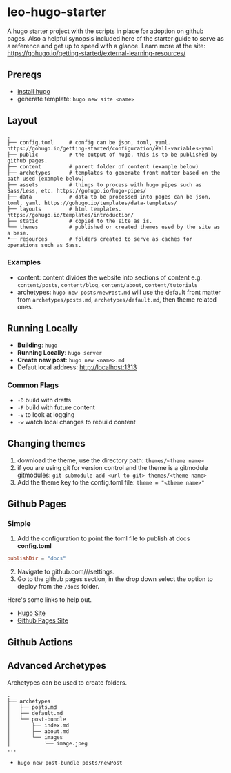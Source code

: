 # leo-hugo-starter
A hugo starter project with the scripts in place for adoption on github pages. Also a helpful synopsis included here of the starter guide to serve as a reference and get up to speed with a glance.
Learn more at the site: https://gohugo.io/getting-started/external-learning-resources/

## Prereqs

- [install hugo](https://gohugo.io/getting-started/installing/)
- generate template: `hugo new site <name>`

## Layout

```
.
├── config.toml     # config can be json, toml, yaml. https://gohugo.io/getting-started/configuration/#all-variables-yaml
├── public          # the output of hugo, this is to be published by github pages.
├── content         # parent folder of content (example below)
├── archetypes      # templates to generate front matter based on the path used (example below)
├── assets          # things to process with hugo pipes such as Sass/Less, etc. https://gohugo.io/hugo-pipes/
├── data            # data to be processed into pages can be json, toml, yaml. https://gohugo.io/templates/data-templates/
├── layouts         # html templates. https://gohugo.io/templates/introduction/
├── static          # copied to the site as is.
└── themes          # published or created themes used by the site as a base.
*── resources       # folders created to serve as caches for operations such as Sass.

```

### Examples

- content: content divides the website into sections of content e.g. `content/posts`, `content/blog`, `content/about`, `content/tutorials`
- archetypes: `hugo new posts/newPost.md` will use the default front matter from `archetypes/posts.md`, `archetypes/default.md`, then theme related ones.

## Running Locally

- **Building**: `hugo`
- **Running Locally**: `hugo server`
- **Create new post**: `hugo new <name>.md`
- Defaut local address: [http://localhost:1313](http://localhost:1313/)

### Common Flags

- `-D` build with drafts
- `-F` build with future content
- `-v` to look at logging
- `-w` watch local changes to rebuild content

## Changing themes

1. download the theme, use the directory path: `themes/<theme name>`
2. if you are using git for version control and the theme is a gitmodule gitmodules: `git submodule add <url to git> themes/<theme name>`
3. Add the theme key to the config.toml file: `theme = "<theme name>"`

## Github Pages

### Simple

1. Add the configuration to point the toml file to publish at docs
**config.toml**
```toml
publishDir = "docs"
```

2. Navigate to github.com/<username>/<project-name>/settings.
3. Go to the github pages section, in the drop down select the option to deploy from the `/docs` folder.

Here's some links to help out.
- [Hugo Site](https://gohugo.io/hosting-and-deployment/hosting-on-github/)
- [Github Pages Site](https://help.github.com/en/github/working-with-github-pages/configuring-a-publishing-source-for-your-github-pages-site)

## Github Actions



## Advanced Archetypes

Archetypes can be used to create folders.
```
.
├── archetypes
│   ├── posts.md
│   ├── default.md
│   └── post-bundle
│       ├── index.md
│       ├── about.md
│       └── images
│           └── image.jpeg
...
```

- `hugo new post-bundle posts/newPost`